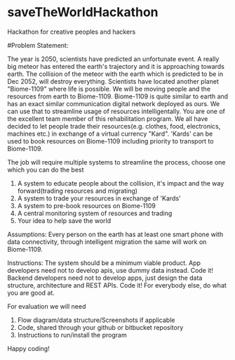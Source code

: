 # saveTheWorldHackathon
Hackathon for creative peoples and hackers

#Problem Statement:

The year is 2050, scientists have predicted an unfortunate event. A really big meteor has entered the earth's trajectory and it is approaching towards earth. The collision of the meteor with the earth which is predicted to be in Dec 2052, will destroy everything.
Scientists have located another planet "Biome-1109" where life is possible. We will be moving people and the resources from earth to Biome-1109.
Biome-1109 is quite similar to earth and has an exact similar communication digital network deployed as ours. We can use that to streamline usage of resources intelligentally.
You are one of the excellent team member of this rehabilitation program. We all have decided to let people trade their resources(e.g. clothes, food, electronics, machines etc.) in exchange of a virtual currency "Kard". 'Kards' can be used to book resources on Biome-1109 including priority to transport to Biome-1109.

The job will require multiple systems to streamline the process, choose one which you can do the best
1. A system to educate people about the collision, it's impact and the way forward(trading resources and migrating)
2. A system to trade your resources in exchange of 'Kards'
3. A system to pre-book resources on Biome-1109
4. A central monitoring system of resources and trading
5. Your idea to help save the world

Assumptions:
Every person on the earth has at least one smart phone with data connectivity, through intelligent migration the same will work on Biome-1109.

Instructions:
The system should be a minimum viable product. 
App developers need not to develop apis, use dummy data instead. Code it!
Backend developers need not to develop apps, just design the data structure, architecture and REST APIs. Code it!
For everybody else, do what you are good at.
 
For evaluation we will need
1. Flow diagram/data structure/Screenshots if applicable
2. Code, shared through your github or bitbucket repository
3. Instructions to run/install the program


Happy coding!
